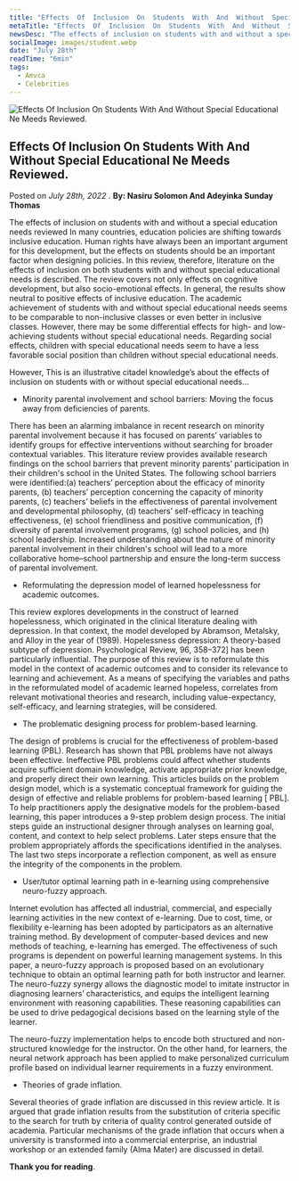 ```yaml
---
title: "Effects  Of  Inclusion  On  Students  With  And  Without  Special  Educational  Ne Meeds  Reviewed."
metaTitle: "Effects  Of  Inclusion  On  Students  With  And  Without  Special  Educational  Ne Meeds  Reviewed."
newsDesc: "The effects of inclusion on students with and without a special education needs reviewed In many countries, education policies are shifting towards inclusive education."
socialImage: images/student.webp
date: "July 28th"
readTime: "6min"
tags:
  - Amvca
  - Celebrities
---
```


![Effects  Of  Inclusion  On  Students  With  And  Without  Special  Educational  Ne Meeds  Reviewed.](/images/student.webp "Effects  Of  Inclusion  On  Students  With  And  Without  Special  Educational  Ne Meeds  Reviewed.")

## Effects Of Inclusion On Students With And Without Special Educational Ne Meeds Reviewed.

Posted on _July 28th, 2022_ . **By: Nasiru Solomon And Adeyinka Sunday Thomas**

The effects of inclusion on students with and without a special education needs reviewed In many countries, education policies are shifting towards inclusive education. Human rights have always been an important argument for this development, but the effects on students should be an important factor when designing policies. In this review, therefore, literature on the effects of inclusion on both students with and without special educational needs is described. The review covers not only effects on cognitive development, but also socio-emotional effects. In general, the results show neutral to positive effects of inclusive education. The academic achievement of students with and without special educational needs seems to be comparable to non-inclusive classes or even better in inclusive classes. However, there may be some differential effects for high- and low-achieving students without special educational needs. Regarding social effects, children with special educational needs seem to have a less favorable social position than children without special educational needs.

However, This is an illustrative citadel knowledge’s about the effects of inclusion on students with or without special educational needs...

- Minority parental involvement and school barriers: Moving the focus away from deficiencies of parents.

There has been an alarming imbalance in recent research on minority parental involvement because it has focused on parents’ variables to identify groups for effective interventions without searching for broader contextual variables. This literature review provides available research findings on the school barriers that prevent minority parents’ participation in their children's school in the United States. The following school barriers were identified:(a) teachers’ perception about the efficacy of minority parents, (b) teachers’ perception concerning the capacity of minority parents, (c) teachers’ beliefs in the effectiveness of parental involvement and developmental philosophy, (d) teachers’ self-efficacy in teaching effectiveness, (e) school friendliness and positive communication, (f) diversity of parental involvement programs, (g) school policies, and (h) school leadership. Increased understanding about the nature of minority parental involvement in their children's school will lead to a more collaborative home–school partnership and ensure the long-term success of parental involvement.

- Reformulating the depression model of learned hopelessness for academic outcomes.

This review explores developments in the construct of learned hopelessness, which originated in the clinical literature dealing with depression. In that context, the model developed by Abramson, Metalsky, and Alloy in the year of (1989). Hopelessness depression: A theory-based subtype of depression. Psychological Review, 96, 358–372] has been particularly influential. The purpose of this review is to reformulate this model in the context of academic outcomes and to consider its relevance to learning and achievement. As a means of specifying the variables and paths in the reformulated model of academic learned hopeless, correlates from relevant motivational theories and research, including value-expectancy, self-efficacy, and learning strategies, will be considered.

- The problematic designing process for problem-based learning.

The design of problems is crucial for the effectiveness of problem-based learning (PBL). Research has shown that PBL problems have not always been effective. Ineffective PBL problems could affect whether students acquire sufficient domain knowledge, activate appropriate prior knowledge, and properly direct their own learning. This articles builds on the problem design model, which is a systematic conceptual framework for guiding the design of effective and reliable problems for problem-based learning [ PBL]. To help practitioners apply the designative models for the problem-based learning, this paper introduces a 9-step problem design process. The initial steps guide an instructional designer through analyses on learning goal, content, and context to help select problems. Later steps ensure that the problem appropriately affords the specifications identified in the analyses. The last two steps incorporate a reflection component, as well as ensure the integrity of the components in the problem.

- User/tutor optimal learning path in e-learning using comprehensive neuro-fuzzy approach.

Internet evolution has affected all industrial, commercial, and especially learning activities in the new context of e-learning. Due to cost, time, or flexibility e-learning has been adopted by participators as an alternative training method. By development of computer-based devices and new methods of teaching, e-learning has emerged. The effectiveness of such programs is dependent on powerful learning management systems. In this paper, a neuro-fuzzy approach is proposed based on an evolutionary technique to obtain an optimal learning path for both instructor and learner. The neuro-fuzzy synergy allows the diagnostic model to imitate instructor in diagnosing learners’ characteristics, and equips the intelligent learning environment with reasoning capabilities. These reasoning capabilities can be used to drive pedagogical decisions based on the learning style of the learner.

The neuro-fuzzy implementation helps to encode both structured and non-structured knowledge for the instructor. On the other hand, for learners, the neural network approach has been applied to make personalized curriculum profile based on individual learner requirements in a fuzzy environment.

- Theories of grade inflation.

Several theories of grade inflation are discussed in this review article. It is argued that grade inflation results from the substitution of criteria specific to the search for truth by criteria of quality control generated outside of academia. Particular mechanisms of the grade inflation that occurs when a university is transformed into a commercial enterprise, an industrial workshop or an extended family (Alma Mater) are discussed in detail.

**Thank you for reading**.

